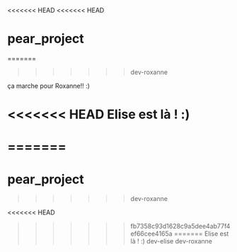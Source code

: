 <<<<<<< HEAD
<<<<<<< HEAD
# pear_project
=======
>>>>>>> dev-roxanne

ça marche pour Roxanne!! :)

<<<<<<< HEAD
Elise est là ! :) 
=======
=======
=======
# pear_project
>>>>>>> dev-roxanne


<<<<<<< HEAD
>>>>>>> fb7358c93d1628c9a5dee4ab77f4ef66cee4165a
=======
Elise est là ! :) 
>>>>>>> dev-elise
>>>>>>> dev-roxanne

